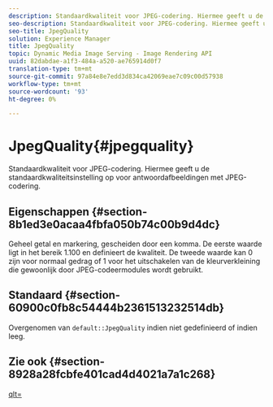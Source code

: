 ```yaml
---
description: Standaardkwaliteit voor JPEG-codering. Hiermee geeft u de standaardkwaliteitsinstelling op voor antwoordafbeeldingen met JPEG-codering.
seo-description: Standaardkwaliteit voor JPEG-codering. Hiermee geeft u de standaardkwaliteitsinstelling op voor antwoordafbeeldingen met JPEG-codering.
seo-title: JpegQuality
solution: Experience Manager
title: JpegQuality
topic: Dynamic Media Image Serving - Image Rendering API
uuid: 82dabdae-a1f3-484a-a520-ae765914d0f7
translation-type: tm+mt
source-git-commit: 97a84e8e7edd3d834ca42069eae7c09c00d57938
workflow-type: tm+mt
source-wordcount: '93'
ht-degree: 0%

---
```



# JpegQuality{#jpegquality}

Standaardkwaliteit voor JPEG-codering. Hiermee geeft u de standaardkwaliteitsinstelling op voor antwoordafbeeldingen met JPEG-codering.

## Eigenschappen {#section-8b1ed3e0acaa4fbfa050b74c00b9d4dc}

Geheel getal en markering, gescheiden door een komma. De eerste waarde ligt in het bereik 1.100 en definieert de kwaliteit. De tweede waarde kan 0 zijn voor normaal gedrag of 1 voor het uitschakelen van de kleurverkleining die gewoonlijk door JPEG-codeermodules wordt gebruikt.

## Standaard {#section-60900c0fb8c54444b2361513232514db}

Overgenomen van `default::JpegQuality` indien niet gedefinieerd of indien leeg.

## Zie ook {#section-8928a28fcbfe401cad4d4021a7a1c268}

[qlt=](../../../../../ir-api/http-protocol/image-rendering-api-ref/c-ir-http-protocol-ref/c-ir-http-protocol-command-reference/r-ir-qlt.md#reference-27b91c226eb241d0a14a29af3b3afdbd)
